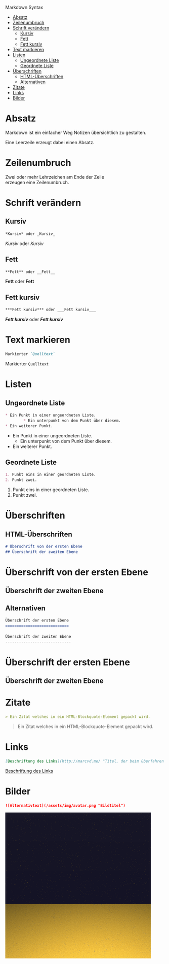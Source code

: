 Markdown Syntax

* [Absatz](#absatz)
* [Zeilenumbruch](#zeilenumbruch)
* [Schrift verändern](#schrift-verändern)
    * [Kursiv](#kursiv)
    * [Fett](#fett)
    * [Fett kursiv](#fett-kursiv)
* [Text markieren](#text-markieren)
* [Listen](#listen)
    * [Ungeordnete Liste](#ungeordnete-liste)
    * [Geordnete Liste](#geordnete-liste)
* [Überschriften](#Überschriften)
    * [HTML-Überschriften](#html-Überschriften)
    * [Alternativen](#alternativen)
* [Zitate](#zitate)
* [Links](#links)
* [Bilder](#bilder)

Absatz
======

Markdown ist ein einfacher Weg Notizen übersichtlich zu gestalten.

Eine Leerzeile erzeugt dabei einen Absatz.

Zeilenumbruch
=============

Zwei oder mehr Lehrzeichen am Ende der Zeile  
erzeugen eine Zeilenumbruch.

Schrift verändern
=================

Kursiv
------

```markdown
*Kursiv* oder _Kursiv_
```

*Kursiv* oder _Kursiv_

Fett
----

```markdown
**Fett** oder __Fett__
```

**Fett** oder __Fett__

Fett kursiv
-----------

```markdown
***Fett kursiv*** oder ___Fett kursiv___
```

***Fett kursiv*** oder ___Fett kursiv___

Text markieren
==============

```markdown
Markierter `Quelltext`
```

Markierter `Quelltext`

Listen
======

Ungeordnete Liste
-----------------

```markdown
* Ein Punkt in einer ungeordneten Liste.
		* Ein unterpunkt von dem Punkt über diesem.
* Ein weiterer Punkt.
```

* Ein Punkt in einer ungeordneten Liste.
    * Ein unterpunkt von dem Punkt über diesem.
* Ein weiterer Punkt.

Geordnete Liste
---------------

```markdown
1. Punkt eins in einer geordneten Liste.
2. Punkt zwei.
```

1. Punkt eins in einer geordneten Liste.
2. Punkt zwei.

Überschriften
=============

HTML-Überschriften
------------------

```markdown
# Überschrift von der ersten Ebene
## Überschrift der zweiten Ebene
```

# Überschrift von der ersten Ebene
## Überschrift der zweiten Ebene

Alternativen
------------

```markdown
Überschrift der ersten Ebene
============================

Überschrift der zweiten Ebene
-----------------------------
```

Überschrift der ersten Ebene
============================

Überschrift der zweiten Ebene
-----------------------------

Zitate
======

```markdown
> Ein Zitat welches in ein HTML-Blockquote-Element gepackt wird.
```

> Ein Zitat welches in ein HTML-Blockquote-Element gepackt wird.

Links
=====

```markdown
[Beschriftung des Links](http://marcvd.me/ "Titel, der beim überfahren mit der Maus angezeigt wird")
```

[Beschriftung des Links](http://marcvd.me/ "Titel, der beim überfahren mit der Maus angezeigt wird")

Bilder
======

```markdown
![Alternativtext](/assets/img/avatar.png "Bildtitel")
```

![Alternativtext](/assets/img/avatar.png "Bildtitel")
